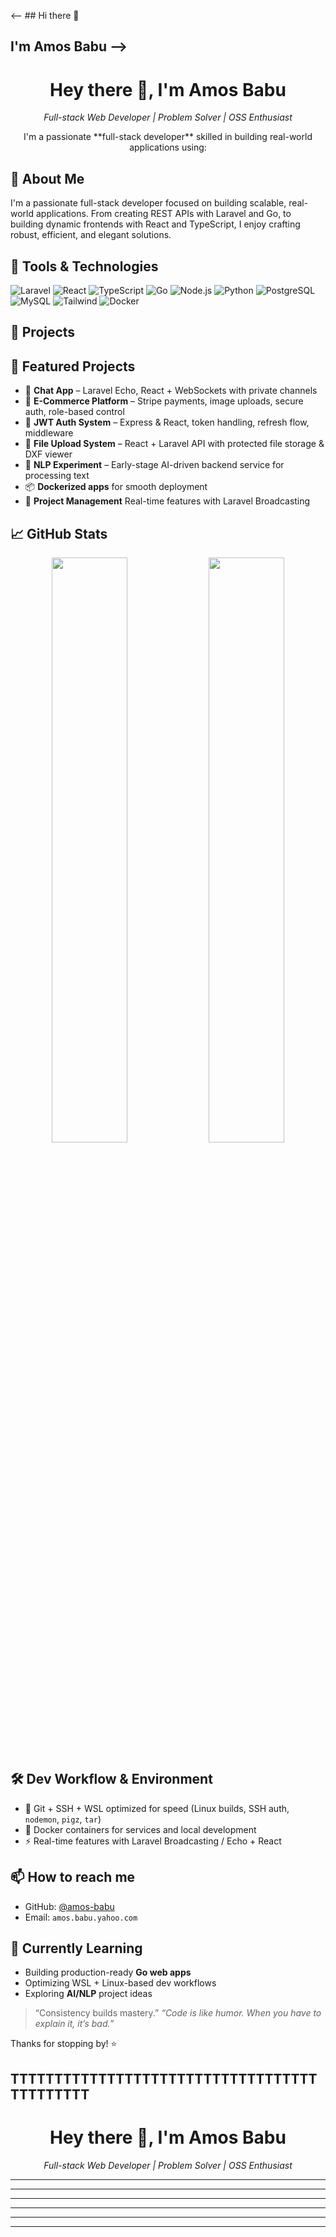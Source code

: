 
<!-- COMMENT
**amos-babu/amos-babu** is a ✨ _special_ ✨ repository because its `README.md` (this file) appears on your GitHub profile.

Here are some ideas to get you started:

- 🔭 I’m currently working on ...
- 🌱 I’m currently learning ...
- 👯 I’m looking to collaborate on ...
- 🤔 I’m looking for help with ...
- 💬 Ask me about ...
- 📫 How to reach me: ...
- 😄 Pronouns: ...
- ⚡ Fun fact: ...
-->

<-- ## Hi there 👋
## I'm Amos Babu -->

<h1 align="center">Hey there 👋, I'm Amos Babu</h1>
<p align="center">
  <em>Full-stack Web Developer | Problem Solver | OSS Enthusiast</em>
</p>

<p align="center">
  I'm a passionate **full-stack developer** skilled in building real-world applications using:
</p>

## 💼 About Me

I'm a passionate full-stack developer focused on building scalable, real-world applications. From creating REST APIs with Laravel and Go, to building dynamic frontends with React and TypeScript, I enjoy crafting robust, efficient, and elegant solutions.

## 🔧 Tools & Technologies

![Laravel](https://img.shields.io/badge/Laravel-F72C1F?style=for-the-badge&logo=laravel&logoColor=white)
![React](https://img.shields.io/badge/React-20232a?style=for-the-badge&logo=react&logoColor=61dafb)
![TypeScript](https://img.shields.io/badge/TypeScript-3178C6?style=for-the-badge&logo=typescript&logoColor=white)
![Go](https://img.shields.io/badge/Go-00ADD8?style=for-the-badge&logo=go&logoColor=white)
![Node.js](https://img.shields.io/badge/Node.js-339933?style=for-the-badge&logo=node.js&logoColor=white)
![Python](https://img.shields.io/badge/Python-2496ED?style=for-the-badge&logo=python&logoColor=white)
![PostgreSQL](https://img.shields.io/badge/PostgreSQL-4169E1?style=for-the-badge&logo=postgresql&logoColor=white)
![MySQL](https://img.shields.io/badge/MySQL-005C84?style=for-the-badge&logo=mysql&logoColor=white)
![Tailwind](https://img.shields.io/badge/TailwindCSS-38B2AC?style=for-the-badge&logo=tailwind-css&logoColor=white)
![Docker](https://img.shields.io/badge/Docker-2496ED?style=for-the-badge&logo=docker&logoColor=white)


## 🚀 Projects

## 📂 Featured Projects

- 🧩 **Chat App** – Laravel Echo, React + WebSockets with private channels
- 🛒 **E-Commerce Platform** – Stripe payments, image uploads, secure auth, role-based control
- 🔐 **JWT Auth System** – Express & React, token handling, refresh flow, middleware
- 📁 **File Upload System** – React + Laravel API with protected file storage & DXF viewer
- 🧠 **NLP Experiment** – Early-stage AI-driven backend service for processing text
- 📦 **Dockerized apps** for smooth deployment
- 🔄 **Project Management** Real-time features with Laravel Broadcasting

## 📈 GitHub Stats

<p align="center">
  <img src="https://github-readme-stats.vercel.app/api?username=amos-babu&show_icons=true&theme=github_dark" width="49%" />
  <img src="https://github-readme-streak-stats.herokuapp.com/?user=amos-babu&theme=github-dark" width="49%" />
</p>

## 🛠️ Dev Workflow & Environment

- 🧩 Git + SSH + WSL optimized for speed (Linux builds, SSH auth, `nodemon`, `pigz`, `tar`)
- 🐳 Docker containers for services and local development
- ⚡ Real-time features with Laravel Broadcasting / Echo + React

## 📫 How to reach me

- GitHub: [@amos-babu](https://github.com/amos-babu)
- Email: `amos.babu.yahoo.com`

## 🌱 Currently Learning

- Building production-ready **Go web apps**
- Optimizing WSL + Linux-based dev workflows
- Exploring **AI/NLP** project ideas

> “Consistency builds mastery.”
> _“Code is like humor. When you have to explain it, it’s bad.”_

Thanks for stopping by! ⭐

## TTTTTTTTTTTTTTTTTTTTTTTTTTTTTTTTTTTTTTTTTTTT

<h1 align="center">Hey there 👋, I'm Amos Babu</h1>
<p align="center">
  <em>Full-stack Web Developer | Problem Solver | OSS Enthusiast</em>
</p>

---


---


---


---


---



---



